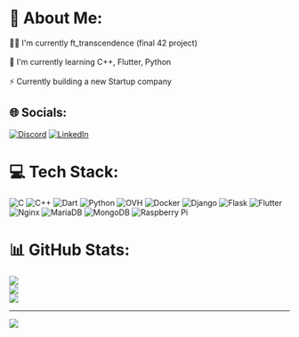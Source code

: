 # 💫 About Me:
👩‍💻 I'm currently ft_transcendence (final 42 project)<br><br>🧠 I'm currently learning C++, Flutter, Python<br><br>⚡️ Currently building a new Startup company


## 🌐 Socials:
[![Discord](https://img.shields.io/badge/Discord-%237289DA.svg?logo=discord&logoColor=white)](https://discord.gg/137cesium) [![LinkedIn](https://img.shields.io/badge/LinkedIn-%230077B5.svg?logo=linkedin&logoColor=white)](https://linkedin.com/in/loumas) 

# 💻 Tech Stack:
![C](https://img.shields.io/badge/c-%2300599C.svg?style=flat&logo=c&logoColor=white) ![C++](https://img.shields.io/badge/c++-%2300599C.svg?style=flat&logo=c%2B%2B&logoColor=white) ![Dart](https://img.shields.io/badge/dart-%230175C2.svg?style=flat&logo=dart&logoColor=white) ![Python](https://img.shields.io/badge/python-3670A0?style=flat&logo=python&logoColor=ffdd54) ![OVH](https://img.shields.io/badge/ovh-%23123F6D.svg?style=flat&logo=ovh&logoColor=#123F6D) ![Docker](https://img.shields.io/badge/docker-%230db7ed.svg?style=flat&logo=docker&logoColor=white) ![Django](https://img.shields.io/badge/django-%23092E20.svg?style=flat&logo=django&logoColor=white) ![Flask](https://img.shields.io/badge/flask-%23000.svg?style=flat&logo=flask&logoColor=white) ![Flutter](https://img.shields.io/badge/Flutter-%2302569B.svg?style=flat&logo=Flutter&logoColor=white) ![Nginx](https://img.shields.io/badge/nginx-%23009639.svg?style=flat&logo=nginx&logoColor=white) ![MariaDB](https://img.shields.io/badge/MariaDB-003545?style=flat&logo=mariadb&logoColor=white) ![MongoDB](https://img.shields.io/badge/MongoDB-%234ea94b.svg?style=flat&logo=mongodb&logoColor=white) ![Raspberry Pi](https://img.shields.io/badge/-RaspberryPi-C51A4A?style=flat&logo=Raspberry-Pi)
# 📊 GitHub Stats:
![](https://github-readme-stats.vercel.app/api?username=137cesium&theme=onedark&hide_border=false&include_all_commits=true&count_private=false)<br/>
![](https://github-readme-streak-stats.herokuapp.com/?user=137cesium&theme=onedark&hide_border=false)<br/>
![](https://github-readme-stats.vercel.app/api/top-langs/?username=137cesium&theme=onedark&hide_border=false&include_all_commits=true&count_private=false&layout=compact)

---
[![](https://visitcount.itsvg.in/api?id=137cesium&icon=5&color=0)](https://visitcount.itsvg.in)

<!-- Proudly created with GPRM ( https://gprm.itsvg.in ) -->
